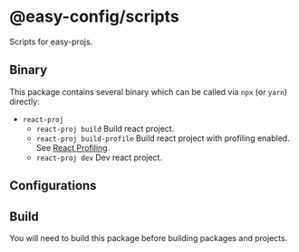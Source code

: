 # @easy-config/scripts

Scripts for easy-projs.

## Binary

This package contains several binary which can be called via `npx` (or `yarn`) directly:

- `react-proj`
  - `react-proj build`
    Build react project.
  - `react-proj build-profile`
    Build react project with profiling enabled. See [React Profiling].
  - `react-proj dev`
    Dev react project.

## Configurations

## Build

You will need to build this package before building packages and projects.

<!-- links -->

[react profiling]: https://create-react-app.dev/docs/production-build#profiling
